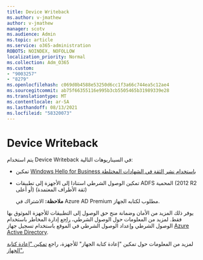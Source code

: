 ```yaml
---
title: Device Writeback
ms.author: v-jmathew
author: v-jmathew
manager: scotv
ms.audience: Admin
ms.topic: article
ms.service: o365-administration
ROBOTS: NOINDEX, NOFOLLOW
localization_priority: Normal
ms.collection: Adm_O365
ms.custom:
- "9003257"
- "8279"
ms.openlocfilehash: c069d0b4588e53250d6cc1f3a66c744ea5c12ae4
ms.sourcegitcommit: ab75f66355116e995b3cb5505465b31989339e28
ms.translationtype: MT
ms.contentlocale: ar-SA
ms.lasthandoff: 08/13/2021
ms.locfileid: "58320073"
---
```

# <a name="device-writeback"></a>Device Writeback

يتم استخدام Device Writeback في السيناريوهات التالية:

- تمكين [Windows Hello for Business باستخدام نشر الثقة في الشهادات المختلطة](https://docs.microsoft.com/windows/security/identity-protection/hello-for-business/hello-hybrid-cert-trust-prereqs#device-registration)
- تمكين الوصول الشرطي استنادا إلى الأجهزة إلى تطبيقات ADFS المحمية (2012 R2 أو أعلى) (ثقة الأطراف المعتمدة)

    **ملاحظة:** الاشتراك في Azure AD Premium مطلوب لكتابه الجهاز.

يوفر ذلك المزيد من الأمان وضمانة منح حق الوصول إلى التطبيقات للأجهزة الموثوق بها فقط. لمزيد من المعلومات حول الوصول الشرطي، [راجع](https://docs.microsoft.com/azure/active-directory/conditional-access/overview) إدارة المخاطر باستخدام الوصول الشرطي وإعداد الوصول الشرطي في الموقع باستخدام تسجيل جهاز [Azure Active Directory](https://docs.microsoft.com/azure/active-directory/devices/overview).

لمزيد من المعلومات حول تمكين "إعادة كتابة الجهاز" للأجهزة، راجع [تمكين "إعادة كتابة الجهاز".](https://docs.microsoft.com/azure/active-directory/hybrid/how-to-connect-device-writeback)
